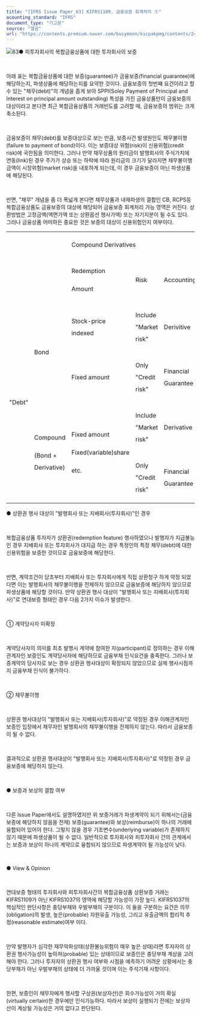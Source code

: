```yaml
---
title: "[IFRS Issue Paper_63] KIFRS1109, 금융보증 회계처리 ⑤"
acounting_standard: "IFRS"
document_type: "기고문"
source: "엘곰"
url: "https://contents.premium.naver.com/busymoon/kicpakpmg/contents/240501155635937ri"
---
```

![](https://n2.news.naver.com/l.gif?type=content)63● 피투자회사의 복합금융상품에 대한 투자회사의 보증

​

아래 표는 복합금융상품에 대한 보증(guarantee)가 금융보증(financial guarantee)에 해당하는지, 파생상품에 해당하는지를 요약한 것이다. 금융보증의 첫번째 요건이라고 할 수 있는 "채무(debt)"의 개념을 좁게 보아 SPPI(Soley Payment of Principal and Interest on principal amount outstanding) 특성을 가진 금융상품만이 금융보증의 대상이라고 본다면 최근 복합금융상품의 거래빈도를 고려할 때, 금융보증의 범위는 크게 축소된다.

​

금융보증이 채무(debt)를 보증대상으로 보는 만큼, 보증사건 발생원인도 채무불이행(failure to payment of bond)이다. 이는 보증대상 위험(risk)이 신용위험(credit risk)에 국한됨을 의미한다. 그러나 만약 채무상품의 원리금이 발행회사의 주식가치에 연동(link)된 경우 주가가 상승 또는 하락에 따라 원리금의 크기가 달라지면 채무불이행 금액이 시장위험(market risk)을 내포하게 되는데, 이 경우 금융보증이 아닌 파생상품에 해당된다.

​

반면, "채무" 개념을 좀 더 폭넓게 본다면 채무상품과 내재파생의 결합인 CB, RCPS등 복합금융상품도 금융보증의 대상에 해당되어 금융보증 회계처리 가능 영역은 커진다. 상환방법은 고정금액(액면가액 또는 상환옵션 행사가액) 또는 자기지분이 될 수도 있다. 그러나 금융상품 어떠하든 중요한 것은 보증의 대상이 신용위험인지 여부이다.

<table style=""><tbody><tr><td colspan="2" rowspan="2" style="width: 28.45%; height: 33.0px;  "><div><p style="line-height:2.0;"><span style="">​</span></p></div></td><td colspan="3" rowspan="1" style="width: 71.55%; height: 16.5px;  "><div><p style="line-height:2.0;"><span style="">Compound Derivatives</span></p></div></td></tr><tr><td colspan="1" rowspan="1" style="width: 24.71%; height: 16.5px;  "><div><p style="line-height:2.0;"><span style="">Redemption</span></p></div><div><p style="line-height:2.0;"><span style="">Amount</span></p></div></td><td colspan="1" rowspan="1" style="width: 23.41%; height: 16.5px;  "><div><p style="line-height:2.0;"><span style="">Risk</span></p></div></td><td colspan="1" rowspan="1" style="width: 23.42%; height: 16.5px;  "><div><p style="line-height:2.0;"><span style="">Accounting</span></p></div></td></tr><tr><td colspan="1" rowspan="4" style="width: 10.34%; height: 57.0px;  "><div><p style="line-height:2.0;"><span style="">"Debt"</span></p></div></td><td colspan="1" rowspan="2" style="width: 18.11%; height: 35.5px;  "><div><p style="line-height:2.0;"><span style="">Bond</span></p></div></td><td colspan="1" rowspan="1" style="width: 24.71%; height: 14.0px;  "><div><p style="line-height:2.0;"><span style="">Stock-price indexed</span></p></div></td><td colspan="1" rowspan="1" style="width: 23.41%; height: 14.0px;  "><div><p style="line-height:2.0;"><span style="">Include</span><span style=""> "Market risk"</span></p></div></td><td colspan="1" rowspan="1" style="width: 23.42%; height: 14.0px;  "><div><p style="line-height:2.0;"><span style="">Derivitive</span></p></div></td></tr><tr><td colspan="1" rowspan="1" style="width: 24.71%; height: 21.5px;  "><div><p style="line-height:2.0;"><span style="">Fixed amount</span></p></div></td><td colspan="1" rowspan="1" style="width: 23.41%; height: 21.5px;  "><div><p style="line-height:2.0;"><span style="">Only</span><span style=""> "Credit risk"</span></p></div></td><td colspan="1" rowspan="1" style="width: 23.42%; height: 21.5px;  "><div><p style="line-height:2.0;"><span style="">Financial Guarantee</span></p></div></td></tr><tr><td colspan="1" rowspan="2" style="width: 18.11%; height: 21.5px;  "><div><p style="line-height:2.0;"><span style="">Compound</span></p></div><div><p style="line-height:2.0;"><span style="">(Bond + Derivative)</span></p></div></td><td colspan="1" rowspan="2" style="width: 24.71%; height: 21.5px;  "><div><p style="line-height:2.0;"><span style="">Fixed amount</span></p></div><div><p style="line-height:2.0;"><span style="">Fixed(variable)share</span></p></div><div><p style="line-height:2.0;"><span style="">etc.</span></p></div></td><td colspan="1" rowspan="1" style="width: 23.41%; height: 10.75px;  "><div><p style="line-height:2.0;"><span style="">Include</span><span style=""> "Market risk"</span></p></div></td><td colspan="1" rowspan="1" style="width: 23.42%; height: 10.75px;  "><div><p style="line-height:2.0;"><span style="">Derivative</span></p></div></td></tr><tr><td colspan="1" rowspan="1" style="width: 23.41%; height: 10.75px;  "><div><p style="line-height:2.0;"><span style="">Only</span><span style=""> "Credit risk"</span></p></div></td><td colspan="1" rowspan="1" style="width: 23.42%; height: 10.75px;  "><div><p style="line-height:2.0;"><span style="">Financial Guarantee</span></p></div></td></tr></tbody></table>

● 상환권 행사 대상이 "발행회사 또는 지배회사(투자회사)"인 경우

​

복합금융상품 투자자가 상환권(redemption feature) 행사하였으나 발행자가 지급불능인 경우 지배회사 또는 투자회사가 대지급 하는 경우 특정인의 특정 채무(debt)에 대한 신용위험을 보증한 것이므로 금융보증에 해당한다.

​

반면, 계약조건이 당초부터 지배회사 또는 투자회사에게 직접 상환청구 하게 약정 되었다면 이는 발행회사의 채무불이행을 전제하지 않으므로 금융보증에 해당하지 않으므로 파생상품에 해당할 것이다. 만약 상환권 행사 대상이 "발행회사 또는 지배회사(투자회사)"로 연대보증 형태인 경우 다음 2가지 이슈가 발생한다.

​

① 계약당사자 미확정

​

계약당사자의 의미를 최초 발행시 계약에 참여한 자(participant)로 정의하는 경우 이해관계자인 보증인도 계약당사자에 해당하므로 금융부채 인식요건을 충족한다. 그러나 보증계약의 당사자로 보는 경우 상환권 행사대상이 확정되지 않았으므로 실제 행사시점까지 금융부채 인식이 불가하다.

​

② 채무불이행

​

상환권 행사대상이 "발행회사 또는 지배회사(투자회사)"로 약정된 경우 이해관계자인 보증인 입장에서 채무자인 발행회사의 채무불이행을 전제하지 않는다. 따라서 금융보증이 될 수 없다.

​

결과적으로 상환권 행사대상이 "발행회사 또는 지배회사(투자회사)"로 약정된 경우 금융보증에 해당하지 않는다.

​

● 보증과 보상의 결합 여부

​

다른 Issue Paper에서도 설명하였지만 위 보증거래가 파생계약이 되기 위해서는(금융보증에 해당하지 않음을 전제) 보증(guarantee)와 보상(reimburse)이 하나의 거래에 융합되어 있어야 한다. 그렇지 않을 경우 기초변수(underlying variable)가 존재하지 않기 때문에 파생상품이 될 수 없다. 일반적으로 투자회사와 피투자회사 간의 관계에서는 보증과 보상이 하나의 계약으로 융합되지 않으므로 파생계약이 될 가능성이 낮다.

​

● View & Opinion

​

연대보증 형태의 투자회사와 피투자회사간의 복합금융상품 상환보증 거래는 KIFRS1109가 아닌 KIFRS1037의 영역에 해당할 가능성이 가장 높다. KIFRS1037의 핵심적인 판단사항은 충당부채와 우발부채의 구분이다. 이 둘을 구분하는 요건은 의무(obligation)의 발생, 높은(probable) 자원유출 가능성, 그리고 유출금액의 합리적 추정(reasonable estimate)여부 이다.

​

만약 발행자가 심각한 재무악화상태(상환불능위험이 매우 높은 상태)라면 투자자의 상환권 행사가능성이 높아져(probable) 있는 상태이므로 보증인은 충당부채 계상을 고려해야 한다. 그러나 투자자의 상환권 행사 여부와 시점을 예측하기 어려운 상황에서는 충당부채가 아닌 우발부채의 상태에 더 가까울 것이며 이는 주석기재 사항이다.

​

한편, 보증인이 채무자에게 행사할 구상권(보상자산)은 회수가능성이 거의 확실(virtually certain)한 경우에만 인식가능하다. 따라서 보상이 실행되기 전에는 보상자산이 계상될 가능성은 거의 없다고 판단된다.